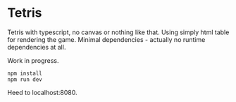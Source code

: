 # Tetris

Tetris with typescript, no canvas or nothing like that. Using simply html table for
rendering the game. Minimal dependencies - actually no runtime dependencies at all.

Work in progress.

```
npm install
npm run dev
```

Heed to localhost:8080.
